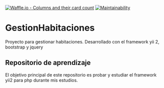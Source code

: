 [![Waffle.io - Columns and their card count](https://badge.waffle.io/fryntiz/GestionHabitaciones.svg?columns=all)](https://waffle.io/fryntiz/GestionHabitaciones)
[![Maintainability](https://api.codeclimate.com/v1/badges/8600d7213f04f763b5c3/maintainability)](https://codeclimate.com/github/fryntiz/GestionHabitaciones/maintainability)

# GestionHabitaciones
Proyecto para gestionar habitaciones. Desarrollado con el framework yii 2, bootstrap y jquery

## Repositorio de aprendizaje
El objetivo principal de este repositorio es probar y estudiar el framework yii2 para php durante mis estudios.
